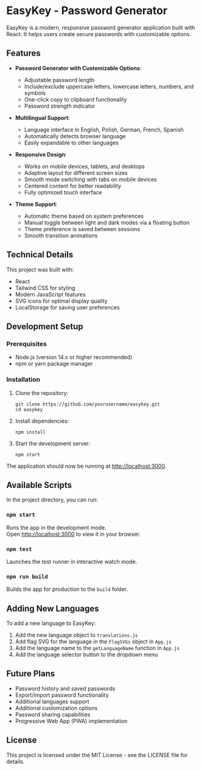# EasyKey - Password Generator

EasyKey is a modern, responsive password generator application built with React. It helps users create secure passwords with customizable options.

## Features

- **Password Generator with Customizable Options**:
  - Adjustable password length
  - Include/exclude uppercase letters, lowercase letters, numbers, and symbols
  - One-click copy to clipboard functionality
  - Password strength indicator

- **Multilingual Support**:
  - Language interface in English, Polish, German, French, Spanish
  - Automatically detects browser language
  - Easily expandable to other languages

- **Responsive Design**:
  - Works on mobile devices, tablets, and desktops
  - Adaptive layout for different screen sizes
  - Smooth mode switching with tabs on mobile devices
  - Centered content for better readability
  - Fully optimized touch interface

- **Theme Support**:
  - Automatic theme based on system preferences
  - Manual toggle between light and dark modes via a floating button
  - Theme preference is saved between sessions
  - Smooth transition animations

## Technical Details

This project was built with:
- React
- Tailwind CSS for styling
- Modern JavaScript features
- SVG icons for optimal display quality
- LocalStorage for saving user preferences

## Development Setup

### Prerequisites

- Node.js (version 14.x or higher recommended)
- npm or yarn package manager

### Installation

1. Clone the repository:
   ```
   git clone https://github.com/yourusername/easykey.git
   cd easykey
   ```

2. Install dependencies:
   ```
   npm install
   ```

3. Start the development server:
   ```
   npm start
   ```

The application should now be running at [http://localhost:3000](http://localhost:3000).

## Available Scripts

In the project directory, you can run:

### `npm start`

Runs the app in the development mode.\
Open [http://localhost:3000](http://localhost:3000) to view it in your browser.

### `npm test`

Launches the test runner in interactive watch mode.

### `npm run build`

Builds the app for production to the `build` folder.

## Adding New Languages

To add a new language to EasyKey:

1. Add the new language object to `translations.js`
2. Add flag SVG for the language in the `FlagSVGs` object in `App.js`
3. Add the language name to the `getLanguageName` function in `App.js`
4. Add the language selector button to the dropdown menu

## Future Plans

- Password history and saved passwords
- Export/import password functionality
- Additional languages support
- Additional customization options
- Password sharing capabilities
- Progressive Web App (PWA) implementation

## License

This project is licensed under the MIT License - see the LICENSE file for details.
